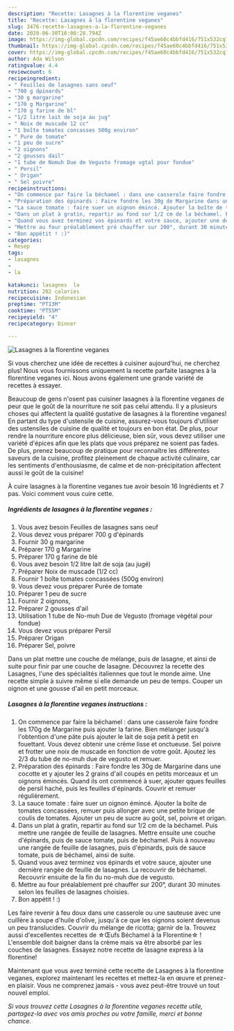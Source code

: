 ```yaml
---
description: "Recette: Lasagnes à la florentine veganes"
title: "Recette: Lasagnes à la florentine veganes"
slug: 3476-recette-lasagnes-a-la-florentine-veganes
date: 2020-06-30T16:00:28.794Z
image: https://img-global.cpcdn.com/recipes/f45ae60c4bbfd416/751x532cq70/lasagnes-a-la-florentine-veganes-photo-principale-de-la-recette.jpg
thumbnail: https://img-global.cpcdn.com/recipes/f45ae60c4bbfd416/751x532cq70/lasagnes-a-la-florentine-veganes-photo-principale-de-la-recette.jpg
cover: https://img-global.cpcdn.com/recipes/f45ae60c4bbfd416/751x532cq70/lasagnes-a-la-florentine-veganes-photo-principale-de-la-recette.jpg
author: Ada Wilson
ratingvalue: 4.4
reviewcount: 6
recipeingredient:
- " Feuilles de lasagnes sans oeuf"
- "700 g dpinards"
- "30 g margarine"
- "170 g Margarine"
- "170 g farine de bl"
- "1/2 litre lait de soja au jug"
- " Noix de muscade 12 cc"
- "1 boîte tomates concasses 500g environ"
- " Pure de tomate"
- "1 peu de sucre"
- "2 oignons"
- "2 gousses dail"
- "1 tube de Nomuh Due de Vegusto fromage vgtal pour fondue"
- " Persil"
- " Origan"
- " Sel poivre"
recipeinstructions:
- "On commence par faire la béchamel : dans une casserole faire fondre les 170g de Margarine puis ajouter la farine. Bien mélanger jusqu&#39;à l&#39;obtention d&#39;une pâte puis ajouter le lait de soja petit à petit en fouettant. Vous devez obtenir une crème lisse et onctueuse. Sel poivre et frotter une noix de muscade en fonction de votre goût. Ajoutez les 2/3 du tube de no-muh due de vegusto et remuer."
- "Préparation des épinards : Faire fondre les 30g de Margarine dans une cocotte et y ajouter les 2 grains d&#39;ail coupés en petits morceaux et un oignons émincés. Quand ils ont commencé à suer, ajouter qques feuilles de persil haché, puis les feuilles d&#39;épinards. Couvrir et remuer régulièrement."
- "La sauce tomate : faire suer un oignon émincé. Ajouter la boîte de tomates concassées, remuer puis allonger avec une petite brique de coulis de tomates. Ajouter un peu de sucre au goût, sel, poivre et origan."
- "Dans un plat à gratin, repartir au fond sur 1/2 cm de la béchamel. Puis mettre une rangée de feuille de lasagnes. Mettre ensuite une couche d&#39;épinards, puis de sauce tomate, puis de béchamel. Puis à nouveau une rangée de feuille de lasagnes, puis d&#39;épinards, puis de sauce tomate, puis de béchamel, ainsi de suite."
- "Quand vous avez terminez vos épinards et votre sauce, ajouter une dernière rangée de feuille de lasagnes. La recouvrir de béchamel. Recouvrir ensuite de la fin du no-muh due de vegusto."
- "Mettre au four préalablement pré chauffer sur 200°, durant 30 minutes selon les feuilles de lasagnes choisies."
- "Bon appétit ! :)"
categories:
- Resep
tags:
- lasagnes
- 
- la

katakunci: lasagnes  la 
nutrition: 202 calories
recipecuisine: Indonesian
preptime: "PT13M"
cooktime: "PT55M"
recipeyield: "4"
recipecategory: Dinner

---
```



![Lasagnes à la florentine veganes](https://img-global.cpcdn.com/recipes/f45ae60c4bbfd416/751x532cq70/lasagnes-a-la-florentine-veganes-photo-principale-de-la-recette.jpg)

Si vous cherchez une idée de recettes à cuisiner aujourd'hui, ne cherchez plus! Nous vous fournissons uniquement la recette parfaite lasagnes à la florentine veganes ici. Nous avons également une grande variété de recettes à essayer.

Beaucoup de gens n'osent pas cuisiner lasagnes à la florentine veganes de peur que le goût de la nourriture ne soit pas celui attendu. Il y a plusieurs choses qui affectent la qualité gustative de lasagnes à la florentine veganes! En partant du type d'ustensile de cuisine, assurez-vous toujours d'utiliser des ustensiles de cuisine de qualité et toujours en bon état. De plus, pour rendre la nourriture encore plus délicieuse, bien sûr, vous devez utiliser une variété d'épices afin que les plats que vous préparez ne soient pas fades. De plus, prenez beaucoup de pratique pour reconnaître les différentes saveurs de la cuisine, profitez pleinement de chaque activité culinaire, car les sentiments d'enthousiasme, de calme et de non-précipitation affectent aussi le goût de la cuisine!

<!--inarticleads1-->

À cuire lasagnes à la florentine veganes tue avoir besoin 16 Ingrédients et 7 pas. Voici comment vous cuire cette.

##### Ingrédients de lasagnes à la florentine veganes :

1. Vous avez besoin  Feuilles de lasagnes sans oeuf
1. Vous devez vous préparer 700 g d&#39;épinards
1. Fournir 30 g margarine
1. Préparer 170 g Margarine
1. Préparer 170 g farine de blé
1. Vous avez besoin 1/2 litre lait de soja (au jugé)
1. Préparer  Noix de muscade (1/2 cc)
1. Fournir 1 boîte tomates concassées (500g environ)
1. Vous devez vous préparer  Purée de tomate
1. Préparer 1 peu de sucre
1. Fournir 2 oignons,
1. Préparer 2 gousses d&#39;ail
1. Utilisation 1 tube de No-muh Due de Vegusto (fromage végétal pour fondue)
1. Vous devez vous préparer  Persil
1. Préparer  Origan
1. Préparer  Sel, poivre


Dans un plat mettre une couche de mélange, puis de lasagne, et ainsi de suite pour finir par une couche de lasagne. Découvrez la recette des Lasagnes, l&#39;une des spécialités italiennes que tout le monde aime. Une recette simple à suivre même si elle demande un peu de temps. Couper un oignon et une gousse d&#39;ail en petit morceaux. 

<!--inarticleads2-->

##### Lasagnes à la florentine veganes instructions :

1. On commence par faire la béchamel : dans une casserole faire fondre les 170g de Margarine puis ajouter la farine. Bien mélanger jusqu&#39;à l&#39;obtention d&#39;une pâte puis ajouter le lait de soja petit à petit en fouettant. Vous devez obtenir une crème lisse et onctueuse. Sel poivre et frotter une noix de muscade en fonction de votre goût. Ajoutez les 2/3 du tube de no-muh due de vegusto et remuer.
1. Préparation des épinards : Faire fondre les 30g de Margarine dans une cocotte et y ajouter les 2 grains d&#39;ail coupés en petits morceaux et un oignons émincés. Quand ils ont commencé à suer, ajouter qques feuilles de persil haché, puis les feuilles d&#39;épinards. Couvrir et remuer régulièrement.
1. La sauce tomate : faire suer un oignon émincé. Ajouter la boîte de tomates concassées, remuer puis allonger avec une petite brique de coulis de tomates. Ajouter un peu de sucre au goût, sel, poivre et origan.
1. Dans un plat à gratin, repartir au fond sur 1/2 cm de la béchamel. Puis mettre une rangée de feuille de lasagnes. Mettre ensuite une couche d&#39;épinards, puis de sauce tomate, puis de béchamel. Puis à nouveau une rangée de feuille de lasagnes, puis d&#39;épinards, puis de sauce tomate, puis de béchamel, ainsi de suite.
1. Quand vous avez terminez vos épinards et votre sauce, ajouter une dernière rangée de feuille de lasagnes. La recouvrir de béchamel. Recouvrir ensuite de la fin du no-muh due de vegusto.
1. Mettre au four préalablement pré chauffer sur 200°, durant 30 minutes selon les feuilles de lasagnes choisies.
1. Bon appétit ! :)


Les faire revenir à feu doux dans une casserole ou une sauteuse avec une cuillère à soupe d&#39;huile d&#39;olive, jusqu&#39;à ce que les oignons soient devenus un peu translucides. Couvrir du mélange de ricotta; garnir de la. Trouvez aussi d&#39;excellentes recettes de ☆Œufs Béchamel à la Florentine☆ ! L&#39;ensemble doit baigner dans la crème mais va être absorbé par les couches de lasagnes. Essayez notre recette de lasagne express à la florentine! 

<!--inarticleads1-->

<p>
Maintenant que vous avez terminé cette recette de Lasagnes à la florentine veganes, explorez maintenant les recettes et mettez-la en œuvre et prenez-en plaisir. Vous ne comprenez jamais - vous avez peut-être trouvé un tout nouvel emploi.
</p>

<p>
<i>Si vous trouvez cette Lasagnes à la florentine veganes recette utile, partagez-la avec vos amis proches ou votre famille, merci et bonne chance.</i>
</p>

